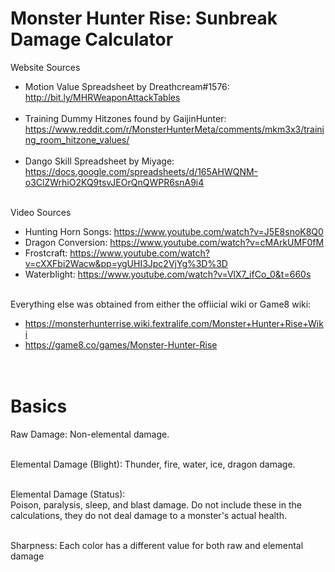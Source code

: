 # Monster Hunter Rise: Sunbreak Damage Calculator

Website Sources <br/>
* Motion Value Spreadsheet by Dreathcream#1576: <br/>http://bit.ly/MHRWeaponAttackTables <br/><br/>
* Training Dummy Hitzones found by GaijinHunter: <br/>https://www.reddit.com/r/MonsterHunterMeta/comments/mkm3x3/training_room_hitzone_values/ <br/><br/>
* Dango Skill Spreadsheet by Miyage: <br/>https://docs.google.com/spreadsheets/d/165AHWQNM-o3ClZWrhiO2KQ9tsvJEOrQnQWPR6snA9i4 <br/><br/>

Video Sources <br/>
* Hunting Horn Songs: https://www.youtube.com/watch?v=J5E8snoK8Q0 <br/>
* Dragon Conversion: https://www.youtube.com/watch?v=cMArkUMF0fM <br/>
* Frostcraft: https://www.youtube.com/watch?v=cXXFbi2Wacw&pp=ygUHI3Jpc2VjYg%3D%3D <br/>
* Waterblight: https://www.youtube.com/watch?v=VlX7_ifCo_0&t=660s <br/><br/>

Everything else was obtained from either the offiicial wiki or Game8 wiki: <br/>
* https://monsterhunterrise.wiki.fextralife.com/Monster+Hunter+Rise+Wiki <br/>
* https://game8.co/games/Monster-Hunter-Rise <br/><br/><br>

# Basics <br/>
Raw Damage: Non-elemental damage. <br/><br/>

Elemental Damage (Blight): Thunder, fire, water, ice, dragon damage. <br/><br/>

Elemental Damage (Status): <br/>
Poison, paralysis, sleep, and blast damage. Do not include these in the calculations, they do not deal damage to a monster's actual health.<br/><br/>

Sharpness: Each color has a different value for both raw and elemental damage
